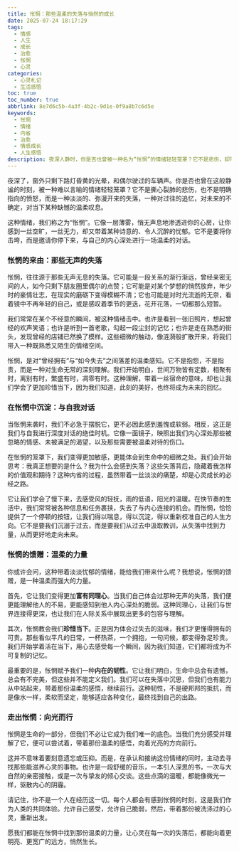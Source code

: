 ```yaml
---
title: 怅惘：那些温柔的失落与悄然的成长
date: 2025-07-24 18:17:29
tags:
  - 情感
  - 人生
  - 成长
  - 治愈
  - 怅惘
  - 心灵
categories:
  - 心灵札记
  - 生活感悟
toc: true
toc_number: true
abbrlink: 8e7d6c5b-4a3f-4b2c-9d1e-0f9a8b7c6d5e
keywords:
  - 怅惘
  - 情绪
  - 内省
  - 治愈
  - 情感成长
  - 人生感悟
description: 夜深人静时，你是否也曾被一种名为“怅惘”的情绪轻轻笼罩？它不是悲伤，却带着一丝淡淡的失落；它不是绝望，却又让人陷入无尽的沉思。这是一种温柔而深邃的情感，它提醒我们生命的无常，也指引我们走向更深层的自我。本文将带你一同探索怅惘的来由、它带来的沉淀，以及如何从中汲取力量，让心灵在温柔的失落中悄然成长。
---
```


夜深了，窗外只剩下路灯昏黄的光晕，和偶尔驶过的车辆声。你是否也曾在这般静谧的时刻，被一种难以言喻的情绪轻轻笼罩？它不是撕心裂肺的悲伤，也不是明确指向的愤怒，而是一种淡淡的、弥漫开来的失落，一种对过往的追忆，对未来的不确定，对当下某种缺憾的温柔叹息。

这种情绪，我们称之为“怅惘”。它像一层薄雾，悄无声息地渗透进你的心房，让你感到一丝空旷，一丝无力，却又带着某种诗意的、令人沉醉的忧郁。它不是要将你击垮，而是邀请你停下来，与自己的内心深处进行一场温柔的对话。

### 怅惘的来由：那些无声的失落

怅惘，往往源于那些无声无息的失落。它可能是一段关系的渐行渐远，曾经亲密无间的人，如今只剩下朋友圈里偶尔的点赞；它可能是对某个梦想的悄然放弃，年少时的豪情壮志，在现实的磨砺下变得模糊不清；它也可能是对时光流逝的无奈，看着镜中不再年轻的自己，或是感叹着季节的更迭，花开花落，一切都那么短暂。

我们常常在某个不经意的瞬间，被这种情绪击中。也许是看到一张旧照片，想起曾经的欢声笑语；也许是听到一首老歌，勾起一段尘封的记忆；也许是走在熟悉的街头，发现曾经的店铺已然换了模样。这些细微的触动，像涟漪般扩散开来，将我们带入一种既熟悉又陌生的情绪空间。

怅惘，是对“曾经拥有”与“如今失去”之间落差的温柔感知。它不是抱怨，不是指责，而是一种对生命无常的深刻理解。我们开始明白，世间万物皆有定数，相聚有时，离别有时，繁盛有时，凋零有时。这种理解，带着一丝宿命的意味，却也让我们学会了更加珍惜当下，因为我们知道，此刻的美好，也终将成为未来的回忆。

### 在怅惘中沉淀：与自我对话

当怅惘来袭时，我们不必急于摆脱它，更不必因此感到羞愧或软弱。相反，这正是我们与自我进行深度对话的绝佳时机。它像一面镜子，映照出我们内心深处那些被忽略的情感、未被满足的渴望，以及那些需要被温柔对待的伤口。

在怅惘的笼罩下，我们变得更加敏感，更能体会到生命中的细微之处。我们会开始思考：我真正想要的是什么？我为什么会感到失落？这些失落背后，隐藏着我怎样的价值观和期待？这种内省的过程，虽然带着一丝淡淡的痛楚，却是心灵成长的必经之路。

它让我们学会了慢下来，去感受风的轻抚，雨的低语，阳光的温暖。在快节奏的生活中，我们常常被各种信息和任务裹挟，失去了与内心连接的机会。而怅惘，恰恰提供了一个停顿的按钮，让我们得以喘息，得以沉淀，得以重新校准自己的人生方向。它不是要我们沉溺于过去，而是要我们从过去中汲取教训，从失落中找到力量，从而更好地走向未来。

### 怅惘的馈赠：温柔的力量

你或许会问，这种带着淡淡忧郁的情绪，能给我们带来什么呢？我想说，怅惘的馈赠，是一种温柔而强大的力量。

首先，它让我们变得更加**富有同理心**。当我们自己体会过那种无声的失落，我们便更能理解他人的不易，更能感知到他人内心深处的脆弱。这种同理心，让我们与世界连接得更深，也让我们在人际关系中展现出更多的包容与理解。

其次，怅惘教会我们**珍惜当下**。正是因为体会过失去的滋味，我们才更懂得拥有的可贵。那些看似平凡的日常，一杯热茶，一个拥抱，一句问候，都变得弥足珍贵。我们开始学着活在当下，用心去感受每一个瞬间，因为我们知道，它们都将成为不可复制的记忆。

最重要的是，怅惘赋予我们一种**内在的韧性**。它让我们明白，生命中总会有遗憾，总会有不完美，但这些并不能定义我们。我们可以在失落中沉思，但我们也有能力从中站起来，带着那份温柔的感悟，继续前行。这种韧性，不是硬邦邦的抵抗，而是像水一样，柔软而坚定，能够适应各种变化，最终找到自己的出路。

### 走出怅惘：向光而行

怅惘是生命的一部分，但我们不必让它成为我们唯一的底色。当我们充分感受并理解了它，便可以尝试着，带着那份温柔的感悟，向着光亮的方向前行。

这并不意味着要刻意遗忘或压抑。而是，在承认和接纳这份情绪的同时，主动去寻找那些能滋养心灵的事物。也许是一段舒缓的音乐，一本引人深思的书，一次与大自然的亲密接触，或是一次与挚友的倾心交谈。这些点滴的温暖，都能像微光一样，驱散内心的阴霾。

请记住，你不是一个人在经历这一切。每个人都会有感到怅惘的时刻，这是我们作为人类的共同体验。允许自己感受，允许自己脆弱，然后，带着那份被洗涤过的心灵，重新出发。

愿我们都能在怅惘中找到那份温柔的力量，让心灵在每一次的失落后，都能向着更明亮、更宽广的远方，悄然生长。